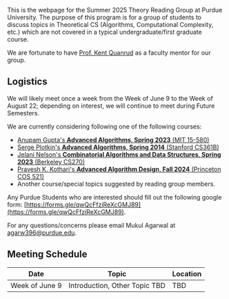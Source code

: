 This is the webpage for the Summer 2025 Theory Reading Group at Purdue University. The purpose of this program is for a group of students to discuss topics in Theoretical CS (Algorithms, Computational Complexity, etc.) which are not covered in a typical undergraduate/first graduate course.

We are fortunate to have [Prof. Kent Quanrud](https://kentquanrud.com/) as a faculty mentor for our group.

## Logistics
We will likely meet once a week from the Week of June 9 to the Week of August 22; depending on interest, we will continue to meet during Future Semesters.

We are currently considering following one of the following courses:
- [Anupam Gupta's **Advanced Algorithms, Spring 2023** (MIT 15-580)](https://www.cs.cmu.edu/afs/cs.cmu.edu/academic/class/15850-s23/www/oldindex.html)
- [Serge Plotkin's **Advanced Algorithms, Spring 2014** (Stanford CS361B)](https://web.stanford.edu/class/cs361b/)
- [Jelani Nelson's **Combinatorial Algorithms and Data Structures, Spring 2023** (Berkeley CS270)](https://cs270.org/spring23/home/)
- [Pravesh K. Kothari's **Advanced Algorithm Design, Fall 2024** (Princeton COS 521)](https://www.cs.princeton.edu/courses/archive/fall24/cos521/)
- Another course/special topics suggested by reading group members.

Any Purdue Students who are interested should fill out the following google form: [https://forms.gle/qwQcFfziReXcGMJ89](https://forms.gle/qwQcFfziReXcGMJ89).

For any questions/concerns please email Mukul Agarwal at [agarw396@purdue.edu](mailto:agarw396@purdue.edu).

## Meeting Schedule

| Date | Topic | Location |
| ----- | ---- | -------- |
| Week of June 9 | Introduction, Other Topic TBD | TBD |
